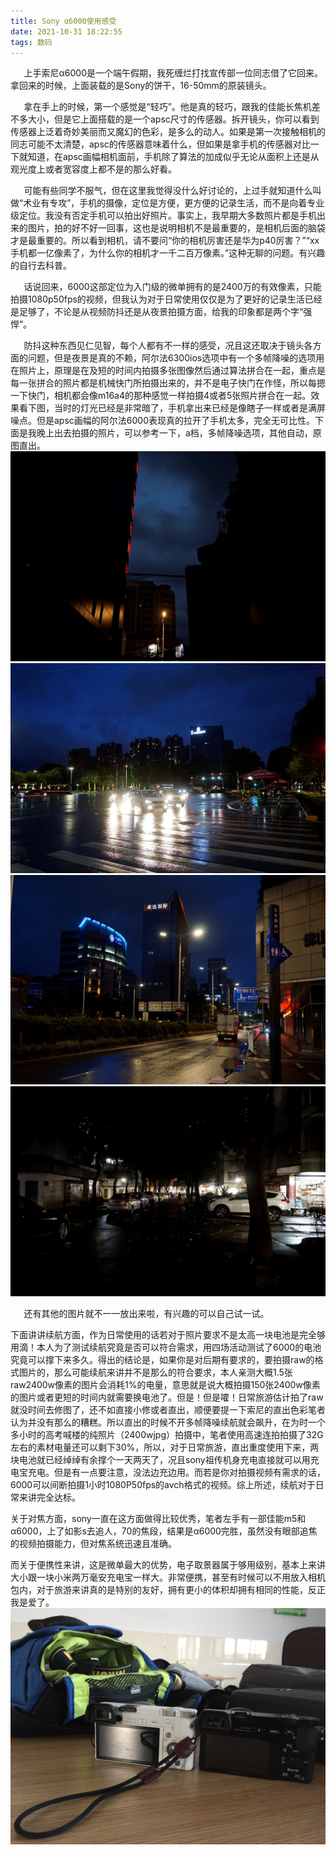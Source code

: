 ```yaml
---
title: Sony α6000使用感受
date: 2021-10-31 18:22:55
tags: 数码
---
```

`	`上手索尼α6000是一个端午假期，我死缠烂打找宣传部一位同志借了它回来。拿回来的时候，上面装载的是Sony的饼干，16-50mm的原装镜头。

`	`拿在手上的时候，第一个感觉是“轻巧”。他是真的轻巧，跟我的佳能长焦机差不多大小，但是它上面搭载的是一个apsc尺寸的传感器。拆开镜头，你可以看到传感器上泛着奇妙美丽而又魔幻的色彩，是多么的动人。如果是第一次接触相机的同志可能不太清楚，apsc的传感器意味着什么，但如果是拿手机的传感器对比一下就知道，在apsc画幅相机面前，手机除了算法的加成似乎无论从面积上还是从观光度上或者宽容度上都不是的那么好看。

`	`可能有些同学不服气，但在这里我觉得没什么好讨论的，上过手就知道什么叫做“术业有专攻”，手机的摄像，定位是方便，更方便的记录生活，而不是向着专业级定位。我没有否定手机可以拍出好照片。事实上，我早期大多数照片都是手机出来的图片，拍的好不好一回事，这也是说明相机不是最重要的，是相机后面的脑袋才是最重要的。所以看到相机，请不要问“你的相机厉害还是华为p40厉害？”“xx手机都一亿像素了，为什么你的相机才一千二百万像素。”这种无聊的问题。有兴趣的自行去科普。

`	`话说回来，6000这部定位为入门级的微单拥有的是2400万的有效像素，只能拍摄1080p50fps的视频，但我认为对于日常使用仅仅是为了更好的记录生活已经是足够了，不论是从视频防抖还是从夜景拍摄方面，给我的印象都是两个字“强悍”。

`	`防抖这种东西见仁见智，每个人都有不一样的感受，况且这还取决于镜头各方面的问题，但是夜景是真的不赖，阿尔法6300ios选项中有一个多帧降噪的选项用在照片上，原理是在及短的时间内拍摄多张图像然后通过算法拼合在一起，重点是每一张拼合的照片都是机械快门所拍摄出来的，并不是电子快门在作怪，所以每摁一下快门，相机都会像m16a4的那种感觉一样拍摄4或者5张照片拼合在一起。效果看下图，当时的灯光已经是非常暗了，手机拿出来已经是像瞎子一样或者是满屏噪点。但是apsc画幅的阿尔法6000表现真的拉开了手机太多，完全无可比性。下面是我晚上出去拍摄的照片，可以参考一下，a档，多帧降噪选项，其他自动，原图直出。
![](https://raw.githubusercontent.com/zizhaolaisuimuqu/zizhaolaisuimuqu.github.io/hexo/zizhaolaisuimuqu.github.io/source/post%20pictures/Sony%20%CE%B16000%E4%BD%BF%E7%94%A8%E6%84%9F%E5%8F%97/%E5%9B%BE%E7%89%871.jpg)
![](https://raw.githubusercontent.com/zizhaolaisuimuqu/zizhaolaisuimuqu.github.io/hexo/zizhaolaisuimuqu.github.io/source/post%20pictures/Sony%20%CE%B16000%E4%BD%BF%E7%94%A8%E6%84%9F%E5%8F%97/%E5%9B%BE%E7%89%872.jpg)
![](https://raw.githubusercontent.com/zizhaolaisuimuqu/zizhaolaisuimuqu.github.io/hexo/zizhaolaisuimuqu.github.io/source/post%20pictures/Sony%20%CE%B16000%E4%BD%BF%E7%94%A8%E6%84%9F%E5%8F%97/%E5%9B%BE%E7%89%873.jpg)
![](https://raw.githubusercontent.com/zizhaolaisuimuqu/zizhaolaisuimuqu.github.io/hexo/zizhaolaisuimuqu.github.io/source/post%20pictures/Sony%20%CE%B16000%E4%BD%BF%E7%94%A8%E6%84%9F%E5%8F%97/%E5%9B%BE%E7%89%875.jpg)

`	`还有其他的图片就不一一放出来啦，有兴趣的可以自己试一试。

下面讲讲续航方面，作为日常使用的话若对于照片要求不是太高一块电池是完全够用滴！本人为了测试续航究竟是否可以符合需求，用四场活动测试了6000的电池究竟可以撑下来多久。得出的结论是，如果你是对后期有要求的，要拍摄raw的格式图片的，那么可能续航来讲并不是那么的符合要求，本人亲测大概1.5张raw2400w像素的图片会消耗1%的电量，意思就是说大概拍摄150张2400w像素的图片或者更短的时间内就需要换电池了。但是！但是嚯！日常旅游估计拍了raw就没时间去修图了，还不如直接小修或者直出，顺便要提一下索尼的直出色彩笔者认为并没有那么的糟糕。所以直出的时候不开多帧降噪续航就会飙升，在为时一个多小时的高考喊楼的纯照片（2400wjpg）拍摄中，笔者使用高速连拍拍摄了32G左右的素材电量还可以剩下30%，所以，对于日常旅游，直出重度使用下来，两块电池就已经绰绰有余撑个一天两天了，况且sony祖传机身充电直接就可以用充电宝充电。但是有一点要注意，没法边充边用。而若是你对拍摄视频有需求的话，6000可以间断拍摄1小时1080P50fps的avch格式的视频。综上所述，续航对于日常来讲完全达标。

关于对焦方面，sony一直在这方面做得比较优秀，笔者左手有一部佳能m5和α6000，上了如影s去追人，70的焦段，结果是α6000完胜，虽然没有眼部追焦的视频拍摄能力，但对焦系统迅速且准确。

而关于便携性来讲，这是微单最大的优势，电子取景器属于够用级别，基本上来讲大小跟一块小米两万毫安充电宝一样大。非常便携，甚至有时候可以不用放入相机包内，对于旅游来讲真的是特别的友好，拥有更小的体积却拥有相同的性能，反正我是爱了。![](https://raw.githubusercontent.com/zizhaolaisuimuqu/zizhaolaisuimuqu.github.io/hexo/zizhaolaisuimuqu.github.io/source/post%20pictures/Sony%20%CE%B16000%E4%BD%BF%E7%94%A8%E6%84%9F%E5%8F%97/%E5%9B%BE%E7%89%876.jpg)
